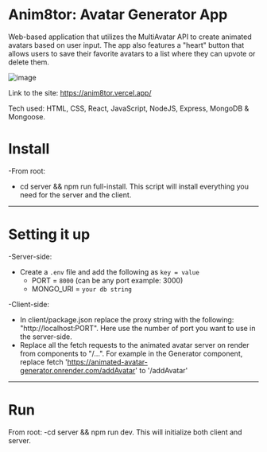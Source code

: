 # Anim8tor: Avatar Generator App

Web-based application that utilizes the MultiAvatar API to create animated avatars based on user input. The app also features a "heart" button that allows users to save their favorite avatars to a list where they can upvote or delete them.


![image](https://github.com/martincosimano/react-animated-avatar-generator/assets/103332504/8935c564-d9ea-4beb-9210-88378197ff04)


Link to the site: https://anim8tor.vercel.app/

Tech used: HTML, CSS, React, JavaScript, NodeJS, Express, MongoDB & Mongoose.




# Install

-From root:
- cd server && npm run full-install. This script will install everything you need for the server and the client.

---

# Setting it up

-Server-side:
- Create a `.env` file and add the following as `key = value`
  - PORT = `8000` (can be any port example: 3000)
  - MONGO_URI = `your db string`

-Client-side:
- In client/package.json replace the proxy string with the following: "http://localhost:PORT". Here use the number of port you want to use in the server-side.
- Replace all the fetch requests to the animated avatar server on render from components to "/...". For example in the Generator component, replace fetch 'https://animated-avatar-generator.onrender.com/addAvatar' to '/addAvatar'
  
---


# Run

From root:
-cd server && npm run dev. This will initialize both client and server.
